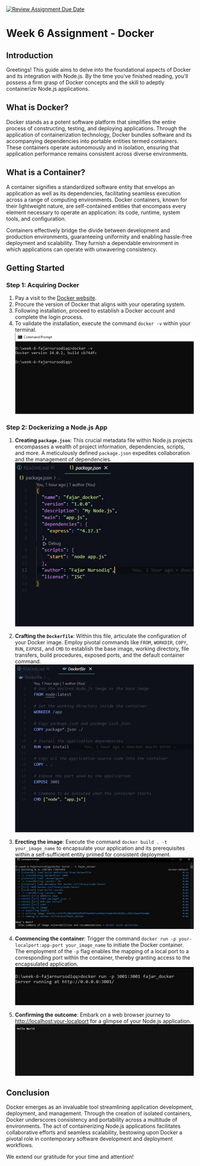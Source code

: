 [![Review Assignment Due Date](https://classroom.github.com/assets/deadline-readme-button-24ddc0f5d75046c5622901739e7c5dd533143b0c8e959d652212380cedb1ea36.svg)](https://classroom.github.com/a/nj7iw4Wb)

# Week 6 Assignment - Docker

## Introduction

Greetings! This guide aims to delve into the foundational aspects of Docker and its integration with Node.js. By the time you've finished reading, you'll possess a firm grasp of Docker concepts and the skill to adeptly containerize Node.js applications.

## What is Docker?

Docker stands as a potent software platform that simplifies the entire process of constructing, testing, and deploying applications. Through the application of containerization technology, Docker bundles software and its accompanying dependencies into portable entities termed containers. These containers operate autonomously and in isolation, ensuring that application performance remains consistent across diverse environments.

## What is a Container?

A container signifies a standardized software entity that envelops an application as well as its dependencies, facilitating seamless execution across a range of computing environments. Docker containers, known for their lightweight nature, are self-contained entities that encompass every element necessary to operate an application: its code, runtime, system tools, and configuration.

Containers effectively bridge the divide between development and production environments, guaranteeing uniformity and enabling hassle-free deployment and scalability. They furnish a dependable environment in which applications can operate with unwavering consistency.

## Getting Started

### Step 1: Acquiring Docker

1. Pay a visit to the [Docker website](https://www.docker.com/).
2. Procure the version of Docker that aligns with your operating system.
3. Following installation, proceed to establish a Docker account and complete the login process.
4. To validate the installation, execute the command `docker -v` within your terminal.
   ![Docker](images/1.PNG)

### Step 2: Dockerizing a Node.js App

1. **Creating `package.json`**: This crucial metadata file within Node.js projects encompasses a wealth of project information, dependencies, scripts, and more. A meticulously defined `package.json` expedites collaboration and the management of dependencies.
   ![Docker](images/2.JPG)

2. **Crafting the `Dockerfile`**: Within this file, articulate the configuration of your Docker image. Employ pivotal commands like `FROM`, `WORKDIR`, `COPY`, `RUN`, `EXPOSE`, and `CMD` to establish the base image, working directory, file transfers, build procedures, exposed ports, and the default container command.
   ![Docker](images/3.JPG)

3. **Erecting the image**: Execute the command `docker build . -t your_image_name` to encapsulate your application and its prerequisites within a self-sufficient entity primed for consistent deployment.
   ![Docker](images/4.jpg)

4. **Commencing the container**: Trigger the command `docker run -p your-localport:app-port your_image_name` to initiate the Docker container. The employment of the `-p` flag enables the mapping of a local port to a corresponding port within the container, thereby granting access to the encapsulated application.
   ![Docker](images/5.jpg)

5. **Confirming the outcome**: Embark on a web browser journey to [http://localhost:your-localport](http://localhost:your-localport) for a glimpse of your Node.js application.
   ![Docker](images/6.jpg)

## Conclusion

Docker emerges as an invaluable tool streamlining application development, deployment, and management. Through the creation of isolated containers, Docker underscores consistency and portability across a multitude of environments. The act of containerizing Node.js applications facilitates collaborative efforts and seamless scalability, bestowing upon Docker a pivotal role in contemporary software development and deployment workflows.

We extend our gratitude for your time and attention!

